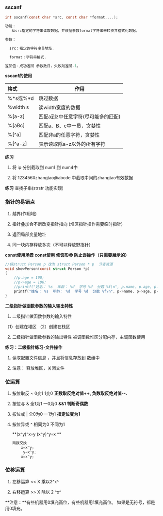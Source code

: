 ### sscanf

```c
int sscanf(const char *src, const char *format,...);

功能：
   从src指定的字符串读取数据，并根据参数format字符串来转换并格式化数据。

参数：

  src：指定的字符串首地址.

  format：字符串格式.

返回值：成功返回 参数数目，失败则返回-1。
```

 **sscanf的使用**

| 格式      | 作用                               |
| :-------- | ---------------------------------- |
| %\*s或%*d | 跳过数据                           |
| %width s | 读width宽度的数据                  |
| %[a-z]    | 匹配a到z中任意字符(尽可能多的匹配) |
| %[aBc]    | 匹配a、B、c中一员，贪婪性          |
| %\[^a]     | 匹配非a的任意字符，贪婪性          |
| %\[^a-z]   | 表示读取除a-z以外的所有字符        |

**练习**

1. 将 ip 分别截取到 num1 到 num4中

2. 将 123456#zhangtao@abcde 中截取中间的zhangtao有效数据

**练习**   查找子串(strstr 功能实现)



### 指针的易错点

1. 越界(作用域)

2.  指针叠加会不断改变指针指向 (堆区指针操作需要临时指针)

3.  返回局部变量地址

4. 同一块内存释放多次（不可以释放野指针）



 **const使用场景   const使用 修饰形参 防止误操作（只需要展示的）**

```c
//将struct Person p 改为 struct Person * p  节省资源
void showPerson(const struct Person *p)
{
	//p.age = 100;
	//p->age = 100;
	//printf("姓名： %s  年龄： %d  学号 %d  分数 %f\n", p.name, p.age, p.Id, p.score);
	printf("姓名： %s  年龄： %d  学号 %d  分数 %f\n", p->name, p->age, p->Id, p->score);
}
```

 **二级指针做函数参数的输入输出特性**

1. 二级指针做函数参数的输入特性

（1）创建在堆区  （2）创建在栈区

2. 二级指针做函数参数的输出特性  被调函数堆区分配内存，主调函数使用





**练习：二级指针练习-文件操作**

1. 读取配置文件信息 ，并且将信息存放到 数组中

2. 注意： 释放堆区，关闭文件



### 位运算

1. 按位取反 ~  0变1  1变0     **正数取反绝对值++, 负数取反绝对值--.**

2. 按位与 &  全1为1 一0为0     **&&1  判断奇偶数**

3. 按位或 |   全0为0 一1为1  **指定位变为1**

4. 按位异或 ^  相同为0  不同为1  

   

   **(x\^y)^x=y   (x\^y)^y=x                **     

   ```c
   两数交换    
       x=x^y;
    	y=x^y;
       x=x^y;
   ```

   



###  位移运算

1. 左移运算 <<  X 乘以2^x^

2. 右移运算 >>  X 除以 2 ^x^

**注意：**有些机器用0填充高位，有些机器用1填充高位。 如果是无符号，都是用0填充。